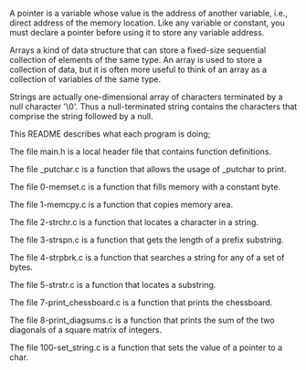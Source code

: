 A pointer is a variable whose value is the address of another variable, i.e., direct address of the memory location. Like any variable or constant, you must declare a pointer before using it to store any variable address.

Arrays a kind of data structure that can store a fixed-size sequential collection of elements of the same type. An array is used to store a collection of data, but it is often more useful to think of an array as a collection of variables of the same type.

Strings are actually one-dimensional array of characters terminated by a null character '\0'. Thus a null-terminated string contains the characters that comprise the string followed by a null.

This README describes what each program is doing;

The file main.h is a local header file that contains function definitions.

The file _putchar.c is a function that allows the usage of _putchar to print.

The file 0-memset.c is a function that fills memory with a constant byte.

The file 1-memcpy.c is a function that copies memory area.

The file 2-strchr.c is a function that locates a character in a string.

The file 3-strspn.c is a function that gets the length of a prefix substring.

The file 4-strpbrk.c is a function that searches a string for any of a set of bytes.

The file 5-strstr.c is a function that locates a substring.

The file 7-print_chessboard.c is a function that prints the chessboard.

The file 8-print_diagsums.c is a function that prints the sum of the two diagonals of a square matrix of integers.

The file 100-set_string.c is a function that sets the value of a pointer to a char.
